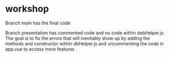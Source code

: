 # workshop
Branch main has the final code

Branch presentation has commented code and no code within debHelper.js
The goal is to fix the errors that will inevitably show up
by adding the methods and constructor within dbHelper.js
and uncommenting the code in app.vue to access more features 
